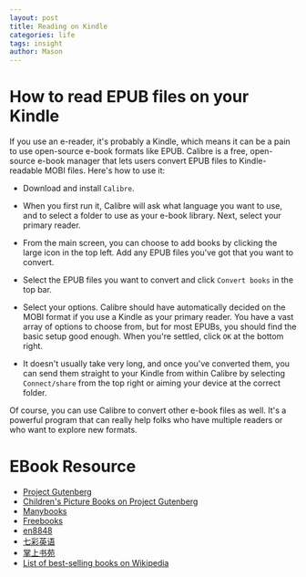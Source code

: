 ```yaml
---
layout: post
title: Reading on Kindle
categories: life
tags: insight
author: Mason
---
```


# How to read EPUB files on your Kindle

If you use an e-reader, it's probably a Kindle, which means it can be a pain to use open-source e-book formats like EPUB. Calibre is a free, open-source e-book manager that lets users convert EPUB files to Kindle-readable MOBI files. Here's how to use it:

* Download and install `Calibre`.

* When you first run it, Calibre will ask what language you want to use, and to select a folder to use as your e-book library. Next, select your primary reader.

* From the main screen, you can choose to add books by clicking the large icon in the top left. Add any EPUB files you've got that you want to convert.

* Select the EPUB files you want to convert and click `Convert books` in the top bar.

* Select your options. Calibre should have automatically decided on the MOBI format if you use a Kindle as your primary reader. You have a vast array of options to choose from, but for most EPUBs, you should find the basic setup good enough. When you're settled, click `OK` at the bottom right.

* It doesn't usually take very long, and once you've converted them, you can send them straight to your Kindle from within Calibre by selecting `Connect/share` from the top right or aiming your device at the correct folder.

Of course, you can use Calibre to convert other e-book files as well. It's a powerful program that can really help folks who have multiple readers or who want to explore new formats.

# EBook Resource

* [Project Gutenberg ](http://www.gutenberg.org/)
* [Children's Picture Books on Project Gutenberg](http://www.gutenberg.org/wiki/Children%27s_Picture_Books_%28Bookshelf%29)
* [Manybooks](http://manybooks.net/)
* [Freebooks](http://www.freebooks.com/)
* [en8848](http://bbs.en8848.com.cn/forum.php)
* [七彩英语](http://www.qcenglish.com/)
* [掌上书苑](https://www.cnepub.com/)
* [List of best-selling books on Wikipedia](https://en.wikipedia.org/wiki/List_of_best-selling_books)
